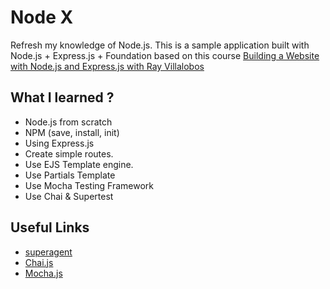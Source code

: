 # Node X

Refresh my knowledge of Node.js. This is a sample application built with Node.js + Express.js + Foundation
based on this course [Building a Website with Node.js and Express.js with Ray Villalobos](http://www.lynda.com/Expressjs-tutorials/)

## What I learned ?

- Node.js from scratch
- NPM (save, install, init)
- Using Express.js
- Create simple routes.
- Use EJS Template engine.
- Use Partials Template
- Use Mocha Testing Framework
- Use Chai & Supertest



## Useful Links
- [superagent](http://visionmedia.github.io/superagent/)
- [Chai.js](http://chaijs.com/guide/)
- [Mocha.js](http://mochajs.org/)